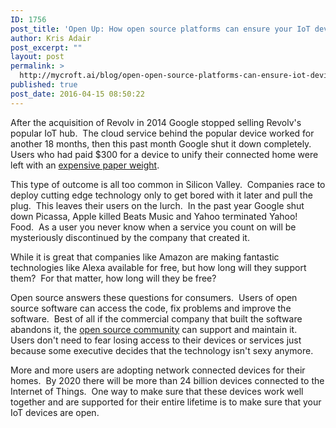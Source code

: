 ```yaml
---
ID: 1756
post_title: 'Open Up: How open source platforms can ensure your IoT devices have a future'
author: Kris Adair
post_excerpt: ""
layout: post
permalink: >
  http://mycroft.ai/blog/open-open-source-platforms-can-ensure-iot-devices-future/
published: true
post_date: 2016-04-15 08:50:22
---
```

After the acquisition of Revolv in 2014 Google stopped selling Revolv's popular IoT hub.  The cloud service behind the popular device worked for another 18 months, then this past month Google shut it down completely.  Users who had paid $300 for a device to unify their connected home were left with an <a href="http://www.startlandnews.com/2016/04/tech-becomes-expensive-paperweight/" target="_blank" rel="noopener">expensive paper weight</a>.

This type of outcome is all too common in Silicon Valley.  Companies race to deploy cutting edge technology only to get bored with it later and pull the plug.  This leaves their users on the lurch.  In the past year Google shut down Picassa, Apple killed Beats Music and Yahoo terminated Yahoo! Food.  As a user you never know when a service you count on will be mysteriously discontinued by the company that created it.

While it is great that companies like Amazon are making fantastic technologies like Alexa available for free, but how long will they support them?  For that matter, how long will they be free?

Open source answers these questions for consumers.  Users of open source software can access the code, fix problems and improve the software.  Best of all if the commercial company that built the software abandons it, the <a href="https://community.mycroft.ai/" target="_blank" rel="noopener">open source community</a> can support and maintain it.  Users don't need to fear losing access to their devices or services just because some executive decides that the technology isn't sexy anymore.

More and more users are adopting network connected devices for their homes.  By 2020 there will be more than 24 billion devices connected to the Internet of Things.  One way to make sure that these devices work well together and are supported for their entire lifetime is to make sure that your IoT devices are open.